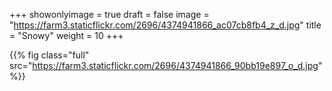 +++
showonlyimage = true
draft = false
image = "https://farm3.staticflickr.com/2696/4374941866_ac07cb8fb4_z_d.jpg"
title = "Snowy"
weight = 10
+++

{{% fig class="full" src="https://farm3.staticflickr.com/2696/4374941866_90bb19e897_o_d.jpg" %}}
